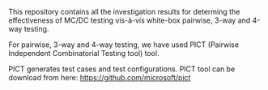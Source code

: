 This repository contains all the investigation results for determing the  effectiveness of MC/DC testing vis-à-vis
white-box pairwise, 3-way and 4-way testing.

For pairwise, 3-way and 4-way testing, we have used PICT (Pairwise Independent Combinatorial Testing tool) tool.

PICT generates test cases and test configurations.
PICT tool can be download from here: https://github.com/microsoft/pict

